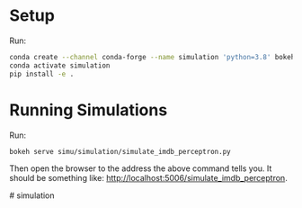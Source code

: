 # Setup
Run:
```bash
conda create --channel conda-forge --name simulation 'python=3.8' bokeh mkl mkl-service numpy pandas phantomjs scikit-learn scipy tensorflow
conda activate simulation
pip install -e .
```

# Running Simulations
Run:
```bash
bokeh serve simu/simulation/simulate_imdb_perceptron.py
```

Then open the browser to the address the above command tells you.
It should be something like: [http://localhost:5006/simulate_imdb_perceptron](http://localhost:5006/simulate_imdb_perceptron).

[keras-imdb]: https://keras.io/datasets/#imdb-movie-reviews-sentiment-classification
#   s i m u l a t i o n  
 